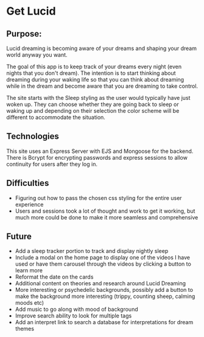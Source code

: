 # Get Lucid

## Purpose:

Lucid dreaming is becoming aware of your dreams and shaping your dream world anyway you want.

The goal of this app is to keep track of your dreams every night (even nights that you don't dream). The intention is to start thinking about dreaming during your waking life so that you can think about dreaming while in the dream and become aware that you are dreaming to take control.

The site starts with the Sleep styling as the user would typically have just woken up. They can choose whether they are going back to sleep or waking up and depending on their selection the color scheme will be different to accommodate the situation.

## Technologies 
This site uses an Express Server with EJS and Mongoose for the backend. There is Bcrypt for encrypting passwords and express sessions to allow continuity for users after they log in.

## Difficulties

- Figuring out how to pass the chosen css styling for the entire user experience
- Users and sessions took a lot of thought and work to get it working, but much more could be done to make it more seamless and comprehensive
  
## Future

- Add a sleep tracker portion to track and display nightly sleep
- Include a modal on the home page to display one of the videos I have used or have them carousel through the videos by clicking a button to learn more
- Reformat the date on the cards
- Additional content on theories and research around Lucid Dreaming
- More interesting or psychedelic backgrounds, possibly add a button to make the background more interesting (trippy, counting sheep, calming moods etc)
- Add music to go along with mood of background
- Improve search ability to look for multiple tags
- Add an interpret link to search a database for interpretations for dream themes

